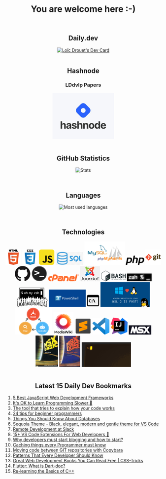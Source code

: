 <h1 align="center"> You are welcome here :-)</h1>

<br />

<div align="center">
    <h2>Daily.dev</h2>    
    <a href="https://app.daily.dev/LDdvlp">
        <img
            src="https://api.daily.dev/devcards/6a2db644d7b342d5924aa8a261fc3c97.png?r=d2h" width="400"
            alt="Loïc Drouet's Dev Card" 
        />
    </a>
</div>

<br />

<div align="center">
    <h2>Hashnode</h2>
    <h3>LDdvlp Papers</h3>
    <a href="https://lddvlp.hashnode.dev/">
        <img 
            src="/images/00-hashnode-logo.jfif" 
            width="200" alt="LDdvlp Papers" 
        />
    </a>
</div>

<br />

<div align="center">
    <h2>GitHub Statistics</h2>
    
![Stats](https://github-readme-stats.vercel.app/api?username=lddvlp&show_icons=true&theme=radical&count_private=true)

</div>

<br />

<div align="center">
    <h2>Languages</h2>

![Most used languages](https://github-readme-stats.vercel.app/api/top-langs/?username=lddvlp)

</div>

<br />

<div align="center">
    <h2>Technologies</h2>

<!-- Image #01    -->
<img alt="HTML5" width="50px" src="https://raw.githubusercontent.com/github/explore/80688e429a7d4ef2fca1e82350fe8e3517d3494d/topics/html/html.png" />

<!-- Image #02    -->
<img alt="CSS3" width="50px" src="https://raw.githubusercontent.com/github/explore/80688e429a7d4ef2fca1e82350fe8e3517d3494d/topics/css/css.png" />

<!-- Image #03    -->
<img alt="JavaScript" width="50px"   src="/images/03-javascript-logo.png" />

<!-- Image #04    -->
<img alt="SQL" width="90px" src="/images/04-sql-logo.jpg" />

<!-- Image #05    -->
<img alt="phpMyAdmin-MySQL" width="130px" src="/images/05-phpmyadmin-mysql-logo.png" />

<!-- Image #06    -->
<img alt="PHP" width="60px" src="/images/06-php-logo-alt.png" />

<!-- Image #07    -->
<img alt="Git" width="50px" src="https://raw.githubusercontent.com/github/explore/80688e429a7d4ef2fca1e82350fe8e3517d3494d/topics/git/git.png" />

<!-- Image #08    -->
<img alt="GitHub" width="50px" src="https://raw.githubusercontent.com/github/explore/78df643247d429f6cc873026c0622819ad797942/topics/github/github.png" />

<!-- Image #09    -->
<img alt="Shell" width="50px" src="https://raw.githubusercontent.com/github/explore/80688e429a7d4ef2fca1e82350fe8e3517d3494d/topics/terminal/terminal.png" />

<!-- Image #10    -->
<img alt="cPanel" width="100px" src="/images/10-cpanel-logo.png" />

<!-- Image #11    -->
<img alt="Joomla!" width="65px" src="/images/11-joomla-logo.png" />

<!-- Image #12    -->
<img alt="Bash" width="80px" src="/images/12-bash-logo.png" />

<!-- Image #13    -->
<img alt="Zsh" width="80px" src="/images/13-zsh-logo.gif" />

<!-- Image #14    -->
<img alt="Oh My Zsh" width="100px" src="/images/14-oh_my_zsh-logo.png" />

<!-- Image #15    -->
<img alt="PowerShell" width="120px" src="/images/15-powershell-logo.jpg" />

<!-- Image #16    -->
<img alt="cmd" width="40px" src="/images/16-cmd-logo.png" />

<!-- Image #17    -->
<img alt="WSL2" width="160px" src="/images/17-wsl2-logo.jpg" />

<!-- Image #18    -->
<img alt="MVC" width="120px" src="/images/18-mvc-logo.jpg" />

<!-- Image #19    -->
<img alt="MediaWiki" width="65px" src="/images/19-mediawiki-logo.png" />

<!-- Image #90    -->
<img alt="Sublime Text" width="55px" src="/images/90-sublime_text-logo.png" />

<!-- Image #91    -->
<img alt="VS Code" width="55px" src="/images/91-vs_code-logo.png" />

<!-- Image #92    -->
<img alt="IntelliJ IDEA" width="55px" src="/images/92-intellij_idea.png" />

<!-- Image #95   -->
<img alt="MSX" width="73px" src="/images/95-msx-logo.png" />

<!-- Image #96    -->
<img alt="MSX-BASIC" width="73px" src="/images/96-msx_ basic-logo.jfif" />

<!-- Image #97    -->
<img alt="MSX-DOS" width="69px" src="/images/97-msx_dos-logo.jpg" />

<!-- Image #99    -->
<img alt="Amber Terminal" width="160px" src="/images/98-amber_terminal.gif" />

</div>

<br />

<div align="center">
    <h2>Latest 15 Daily Dev Bookmarks</h2>
</div>

<!-- daily.dev BOOKMARKS:START -->
1. [5 Best JavaScript Web Development Frameworks](https://app.daily.dev/posts/jvA1ovqlP?utm_source=rss&utm_medium=bookmarks&utm_campaign=Yaq6rDv_C)
2. [It&#39;s OK to Learn Programming Slower 🐌](https://app.daily.dev/posts/Tk8k-q_79?utm_source=rss&utm_medium=bookmarks&utm_campaign=Yaq6rDv_C)
3. [The tool that tries to explain how your code works](https://app.daily.dev/posts/tMjFSe49Q?utm_source=rss&utm_medium=bookmarks&utm_campaign=Yaq6rDv_C)
4. [24 tips for beginner programmers](https://app.daily.dev/posts/tfEaKJhbj?utm_source=rss&utm_medium=bookmarks&utm_campaign=Yaq6rDv_C)
5. [Things You Should Know About Databases](https://app.daily.dev/posts/ZU0WhRTsv?utm_source=rss&utm_medium=bookmarks&utm_campaign=Yaq6rDv_C)
6. [Sequoia Theme - Black, elegant, modern and gentle theme for VS Code](https://app.daily.dev/posts/BjZtaYcU2?utm_source=rss&utm_medium=bookmarks&utm_campaign=Yaq6rDv_C)
7. [Remote Development at Slack](https://app.daily.dev/posts/Go2bES4qQ?utm_source=rss&utm_medium=bookmarks&utm_campaign=Yaq6rDv_C)
8. [15+ VS Code Extensions For Web Developers 🤯](https://app.daily.dev/posts/TgkObI2kF?utm_source=rss&utm_medium=bookmarks&utm_campaign=Yaq6rDv_C)
9. [Why developers must start blogging and how to start?](https://app.daily.dev/posts/lfA1wCB3q?utm_source=rss&utm_medium=bookmarks&utm_campaign=Yaq6rDv_C)
10. [Caching things every Programmer must know](https://app.daily.dev/posts/qlUOel1-Q?utm_source=rss&utm_medium=bookmarks&utm_campaign=Yaq6rDv_C)
11. [Moving code between GIT repositories with Copybara](https://app.daily.dev/posts/2sIuQnDQo?utm_source=rss&utm_medium=bookmarks&utm_campaign=Yaq6rDv_C)
12. [Patterns That Every Developer Should Know](https://app.daily.dev/posts/BkpITs1NM?utm_source=rss&utm_medium=bookmarks&utm_campaign=Yaq6rDv_C)
13. [Great Web Development Books You Can Read Free | CSS-Tricks](https://app.daily.dev/posts/J1N6nM-Ov?utm_source=rss&utm_medium=bookmarks&utm_campaign=Yaq6rDv_C)
14. [Flutter: What is Dart-doc?](https://app.daily.dev/posts/FhV1gytn8?utm_source=rss&utm_medium=bookmarks&utm_campaign=Yaq6rDv_C)
15. [Re-learning the Basics of C++](https://app.daily.dev/posts/KSAmDJc6q?utm_source=rss&utm_medium=bookmarks&utm_campaign=Yaq6rDv_C)

<!-- daily.dev BOOKMARKS:END -->
